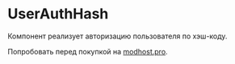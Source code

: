 # UserAuthHash

Компонент реализует авторизацию пользователя по хэш-коду.

Попробовать перед покупкой на [modhost.pro](https://modhost.pro).
